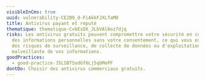 ```yaml
---
visibleInCms: true
uuid: vulnerability-CE2B9_d-FiAkkFJXLfaM0
title: Antivirus payant et réputé
thematique: thematique-CvbEsDX_JLbVAl6oz7djq
risks: Les antivirus gratuits peuvent compromettre votre sécurité en collectant
  des informations personnelles sans votre consentement, ce qui vous expose à
  des risques de surveillance, de collecte de données ou d'exploitation
  malveillante de vos informations.
goodPractices:
  - good-practice-J5LSBTSodGf6Lj5qbMePF
dontDo: Choisir des antivirus commerciaux gratuits.
---
```

